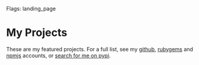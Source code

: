 Flags: landing_page

# My Projects

These are my featured projects. For a full list, see my [github](http://github.com/jmervine), [rubygems](https://rubygems.org/profiles/jmervine) and [npmjs](https://npmjs.org/~jmervine) accounts, or [search for me on pypi](https://pypi.python.org/pypi?%3Aaction=search&term=Joshua+Mervine&submit=search).
